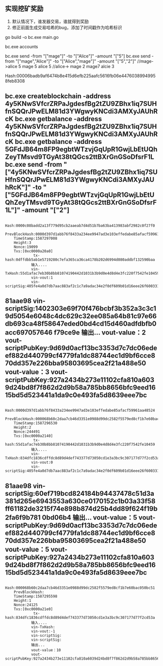 ## 实现挖矿奖励
1. 默认情况下，谁发器交易，谁就得到奖励
2. 修正前面生成交易哈希的bug，添加了时间戳作为哈希标识



go build -o bc.exe main.go

bc.exe accounts




bc.exe send -from "[\"mage\"]" -to "[\"Alice\"]" -amount "[\"5\"]
bc.exe send -from "[\"mage\",\"Alice\"]" -to "[\"Alice\",\"mage\"]" -amount "[\"5\",\"2\"]"
//mage->alice 5 mage 5 alice 5
//alice-> mage 2 mage7 alcie 3

Hash:00006badb9af6474b8e415d6efb225aafc5616fb06e44760389949958feb8308


bc.exe createblockchain -address 4y5KNwSVfcrZRPaJgdesfBg2tZU9ZBhx1iq7SUHfnSQQrJPwELM81d3YWgwyKNCdi3AMXyJAUhRcK
bc.exe getbalance -address 4y5KNwSVfcrZRPaJgdesfBg2tZU9ZBhx1iq7SUHfnSQQrJPwELM81d3YWgwyKNCdi3AMXyJAUhRcK
bc.exe getbalance -address 5GFdJB64m8FP9egbtWTzvjGqUpR1GwjLbEtUQhZeyTMsvd9TGyAt38tQGcs2ttBXrGnGSoDfsrF1L
bc.exe send -from "[\"4y5KNwSVfcrZRPaJgdesfBg2tZU9ZBhx1iq7SUHfnSQQrJPwELM81d3YWgwyKNCdi3AMXyJAUhRcK\"]" -to "[\"5GFdJB64m8FP9egbtWTzvjGqUpR1GwjLbEtUQhZeyTMsvd9TGyAt38tQGcs2ttBXrGnGSoDfsrF1L\"]" -amount "[\"2\"]
----------------------------------
        Hash:0000c08badd2a13f779d95cb2aaeab7d4d51b7ba63ba413983abf2982c0f27f0
        PrevBlockHash:0000d397d1abb76f8433a234ee9947ad3e103effedabe85afacf59961aa48524
        TimeStamp:1587297008
        Height:3
        Nonce:19099
        Txs:[0xc0000a20a0]
                 tx-hash:0dffdbb5ab1e5719280c7efa365ca36ca4178b202d6994d080addbf132590baa
                输入....
                vin-TxHash:55d1afac7eb30b8bb81074190442d1031b3b9d0e4d8d4e3fc220f7542fe10459
                vin-vout:1
                vin-scriptSig:405fe4a0d7db7aac883af2c1c7a9adac34e2f0df609b01d16eee26f6003310a786a0517eeafaa0af3235ce2d75215c9b9dd9f0ee8f8e387977d47df3f
81aae98
                vin-scriptSig:1402303e69f70f476bcbf3b352a3c3c19d5054e6048c4dc629c32ee085a64b81c97e66db693ca48f58647eded0bd4cd15d460adfdbfb0acc697057646
f79ce9e
                输出...
                vout-value：2
                vout-scriptPubKey:9d69d0acf13bc3353d7c7dc06edeef882d440799cf4779fa1dc88744ec1d9bf6cce870dd357e226bba95803695cea2f21a488e50
                vout-value：3
                vout-scriptPubKey:927a2434b273e11102cfa810a6039d24bd8f7f862d2d9b58a785bb8656bfc9eed1615bd5d523441a1da9c0e493fa5d8639eee7bc
-----------------------------------
        Hash:0000d397d1abb76f8433a234ee9947ad3e103effedabe85afacf59961aa48524
        PrevBlockHash:000068b60c2daa7cb46d3351e0988d99dc2582f5579ed8cf1b7e60bac050bc51
        TimeStamp:1587296530
        Height:2
        Nonce:244491
        Txs:[0xc0000a2140]
                 tx-hash:55d1afac7eb30b8bb81074190442d1031b3b9d0e4d8d4e3fc220f7542fe10459
                输入....
                vin-TxHash:834dfc1836cdffdc8d89d4def743377d73050cd1e3a3bc9c307177d77f2cd53a
                vin-vout:0
                vin-scriptSig:405fe4a0d7db7aac883af2c1c7a9adac34e2f0df609b01d16eee26f6003310a786a0517eeafaa0af3235ce2d75215c9b9dd9f0ee8f8e387977d47df3f
81aae98
                vin-scriptSig:60ef719bcd824184b94437478c51d3a381d265e6943553a630ce0170152c1b03a33f58ff61182de3215f74e898b874d25b4dd89f624f19b2fa6f9b781
0bd06b4
                输出...
                vout-value：5
                vout-scriptPubKey:9d69d0acf13bc3353d7c7dc06edeef882d440799cf4779fa1dc88744ec1d9bf6cce870dd357e226bba95803695cea2f21a488e50
                vout-value：5
                vout-scriptPubKey:927a2434b273e11102cfa810a6039d24bd8f7f862d2d9b58a785bb8656bfc9eed1615bd5d523441a1da9c0e493fa5d8639eee7bc
-----------------------------------
        Hash:000068b60c2daa7cb46d3351e0988d99dc2582f5579ed8cf1b7e60bac050bc51
        PrevBlockHash:
        TimeStamp:1587295598
        Height:1
        Nonce:24125
        Txs:[0xc0000a21e0]
                 tx-hash:834dfc1836cdffdc8d89d4def743377d73050cd1e3a3bc9c307177d77f2cd53a
                输入....
                vin-TxHash:
                vin-vout:-1
                vin-scriptSig:
                vin-scriptSig:
                输出...
                vout-value：10
                vout-scriptPubKey:927a2434b273e11102cfa810a6039d24bd8f7f862d2d9b58a785bb8656bfc9eed1615bd5d523441a1da9c0e493fa5d8639eee7bc

